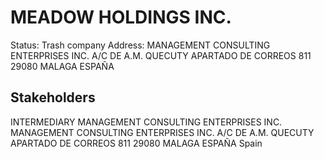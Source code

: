 # MEADOW HOLDINGS INC.
Status: Trash company
Address: MANAGEMENT CONSULTING ENTERPRISES INC. A/C DE A.M. QUECUTY APARTADO DE CORREOS 811 29080 MALAGA ESPAÑA

## Stakeholders
INTERMEDIARY
MANAGEMENT CONSULTING ENTERPRISES INC.
MANAGEMENT CONSULTING ENTERPRISES INC. A/C DE A.M. QUECUTY APARTADO DE CORREOS 811 29080 MALAGA ESPAÑA
Spain



